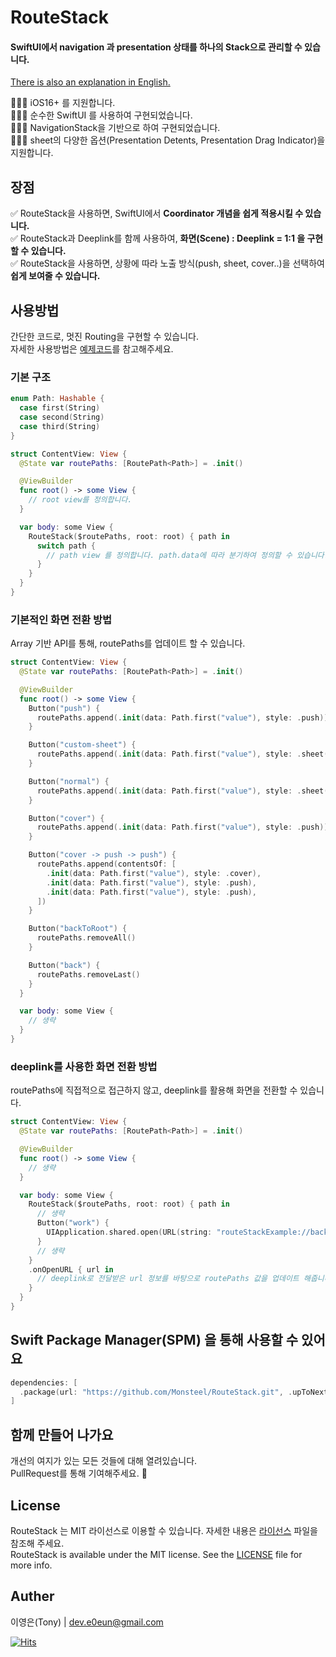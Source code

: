 # RouteStack

#### SwiftUI에서 navigation 과 presentation 상태를 하나의 Stack으로 관리할 수 있습니다.

[There is also an explanation in English.](https://github.com/Monsteel/RouteStack/tree/main/README_EN.md)

💁🏻‍♂️ iOS16+ 를 지원합니다.<br>
💁🏻‍♂️ 순수한 SwiftUI 를 사용하여 구현되었습니다.<br>
💁🏻‍♂️ NavigationStack을 기반으로 하여 구현되었습니다.<br>
💁🏻‍♂️ sheet의 다양한 옵션(Presentation Detents, Presentation Drag Indicator)을 지원합니다.<br>

## 장점

✅ RouteStack을 사용하면, SwiftUI에서 **Coordinator 개념을 쉽게 적용시킬 수 있습니다.**<br>
✅ RouteStack과 Deeplink를 함께 사용하여, **화면(Scene) : Deeplink = 1:1 을 구현할 수 있습니다.**<br>
✅ RouteStack을 사용하면, 상황에 따라 노출 방식(push, sheet, cover..)을 선택하여 **쉽게 보여줄 수 있습니다.**<br>

## 사용방법

간단한 코드로, 멋진 Routing을 구현할 수 있습니다.<br>
자세한 사용방법은 [예제코드](https://github.com/Monsteel/RouteStack/tree/main/Example)를 참고해주세요.

### 기본 구조

```swift
enum Path: Hashable {
  case first(String)
  case second(String)
  case third(String)
}

struct ContentView: View {
  @State var routePaths: [RoutePath<Path>] = .init()

  @ViewBuilder
  func root() -> some View {
    // root view를 정의합니다.
  }

  var body: some View {
    RouteStack($routePaths, root: root) { path in
      switch path {
        // path view 를 정의합니다. path.data에 따라 분기하여 정의할 수 있습니다.
      }
    }
  }
}
```

### 기본적인 화면 전환 방법

Array 기반 API를 통해, routePaths를 업데이트 할 수 있습니다.

```swift
struct ContentView: View {
  @State var routePaths: [RoutePath<Path>] = .init()

  @ViewBuilder
  func root() -> some View {
    Button("push") {
      routePaths.append(.init(data: Path.first("value"), style: .push))
    }

    Button("custom-sheet") {
      routePaths.append(.init(data: Path.first("value"), style: .sheet([.medium, .large], .visible)))
    }

    Button("normal") {
      routePaths.append(.init(data: Path.first("value"), style: .sheet()))
    }

    Button("cover") {
      routePaths.append(.init(data: Path.first("value"), style: .push))
    }

    Button("cover -> push -> push") {
      routePaths.append(contentsOf: [
        .init(data: Path.first("value"), style: .cover),
        .init(data: Path.first("value"), style: .push),
        .init(data: Path.first("value"), style: .push),
      ])
    }

    Button("backToRoot") {
      routePaths.removeAll()
    }

    Button("back") {
      routePaths.removeLast()
    }
  }

  var body: some View {
    // 생략
  }
}

```

### deeplink를 사용한 화면 전환 방법

routePaths에 직접적으로 접근하지 않고, deeplink를 활용해 화면을 전환할 수 있습니다.

```swift
struct ContentView: View {
  @State var routePaths: [RoutePath<Path>] = .init()

  @ViewBuilder
  func root() -> some View {
    // 생략
  }

  var body: some View {
    RouteStack($routePaths, root: root) { path in
      // 생략
      Button("work") {
        UIApplication.shared.open(URL(string: "routeStackExample://backToRoot")!)
      }
      // 생략
    }
    .onOpenURL { url in
      // deeplink로 전달받은 url 정보를 바탕으로 routePaths 값을 업데이트 해줍니다.
    }
  }
}

```

## Swift Package Manager(SPM) 을 통해 사용할 수 있어요

```swift
dependencies: [
  .package(url: "https://github.com/Monsteel/RouteStack.git", .upToNextMajor(from: "0.0.1"))
]
```

## 함께 만들어 나가요

개선의 여지가 있는 모든 것들에 대해 열려있습니다.<br>
PullRequest를 통해 기여해주세요. 🙏

## License

RouteStack 는 MIT 라이선스로 이용할 수 있습니다. 자세한 내용은 [라이선스](https://github.com/Monsteel/RouteStack/tree/main/LICENSE) 파일을 참조해 주세요.<br>
RouteStack is available under the MIT license. See the [LICENSE](https://github.com/Monsteel/RouteStack/tree/main/LICENSE) file for more info.

## Auther

이영은(Tony) | dev.e0eun@gmail.com

[![Hits](https://hits.seeyoufarm.com/api/count/incr/badge.svg?url=https%3A%2F%2Fgithub.com%2FMonsteel%2FRouteStack&count_bg=%2379C83D&title_bg=%23555555&icon=&icon_color=%23E7E7E7&title=hits&edge_flat=false)](https://hits.seeyoufarm.com)
